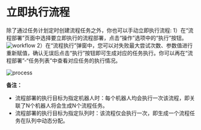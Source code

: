 # 立即执行流程
除了通过任务计划定时创建流程任务之外，你也可以手动立即执行流程:
1）在“流程部署”页面中选择要立即执行的流程部署，点击“操作”选项中的“执行”按钮。
![workflow](https://docimages.blob.core.chinacloudapi.cn/images/Console/process/V3workflow8.png)
2）在“流程执行”弹窗中，您可以对失败最大尝试次数、参数值进行重新赋值，确认无误后点击“执行”按钮即可生成对应的任务执行。你可以再在“流程部署”-“任务列表”中查看对应任务的执行情况。

![process](https://docimages.blob.core.chinacloudapi.cn/images/Console/process/V3workflow9.png)


**备注：**
- 流程部署的执行目标为指定机器人时：每个机器人均会执行一次该流程，即关联了N个机器人将会生成N个流程任务。
- 流程部署的执行目标为指定队列时：该流程仅会执行一次，即生成一个流程任务在队列中动态分配。